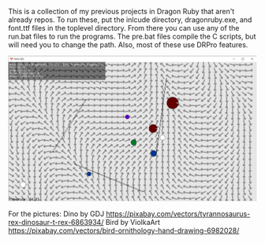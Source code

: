 This is a collection of my previous projects in Dragon Ruby that aren't already repos.
To run these, put the inlcude directory, dragonruby.exe, and font.ttf files in the toplevel directory.
From there you can use any of the run.bat files to run the programs.
The pre.bat files compile the C scripts, but will need you to change the path.
Also, most of these use DRPro features.

![Flowfield](flowFieldScreencap.jpg)

For the pictures:
Dino by GDJ https://pixabay.com/vectors/tyrannosaurus-rex-dinosaur-t-rex-6863934/
Bird by ViolkaArt https://pixabay.com/vectors/bird-ornithology-hand-drawing-6982028/
